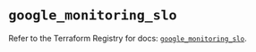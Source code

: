 # `google_monitoring_slo`

Refer to the Terraform Registry for docs: [`google_monitoring_slo`](https://registry.terraform.io/providers/hashicorp/google/6.48.0/docs/resources/monitoring_slo).
